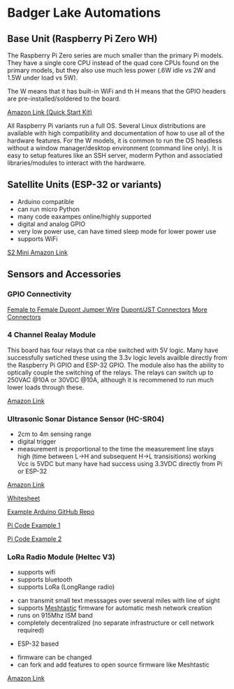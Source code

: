 # Badger Lake Automations

## Base Unit (Raspberry Pi Zero WH)

The Raspberry Pi Zero series are much smaller than the primary Pi models.  They have a single core CPU instead of the quad core CPUs found on the primary models, but they also use much less power (.6W idle vs 2W and 1.5W under load vs 5W).

The W means that it has built-in WiFi and th H means that the GPIO headers are pre-installed/soldered to the board.

[Amazon Link (Quick Start Kit)](https://www.amazon.com/DIGISHUO-Pi-Zero-WH-Pre-Soldered/dp/B0BWT2CBJT/ref=sr_1_5?crid=S5PYY3JQYN4G&dib=eyJ2IjoiMSJ9.S0nv3nYiRnZdm96eKHJiJur6dxA5J56jNnwPHbBmTgXKkPSapg1_hbnlLp5vBv4xJD7z9xZ8kckhS-JtrVMPBqjLjmpvfID6l2riB9mvX0bueA516xo6aUd9lqXRRjyhGKQxV6SLstIoJ-2E8v5r5wQvW6G70GbiH9aIECj30lzn2hlc8H1qqFVY9dAZQxpCJvseljmBEqSs0n5JXx_7dzhV_0fpn5kJQh0WHGPZRx8.eWMGMCjBHtCLtTch76-iRXFhwaS_uEAFukx_gsdd5Vk&dib_tag=se&keywords=pi%2Bzero%2Bkit%2Bsoldered%2Bheaders&qid=1715572799&sprefix=pi%2Bzero%2Bkit%2Bsoldered%2Bheader%2Caps%2C150&sr=8-5&th=1)

All Raspberry Pi variants run a full OS.  Several Linux distributions are available with high compatibility and documentation of how to use all of the hardware features.  For the W models, it is common to run the OS headless without a window manager/desktop environment (command line only).  It is easy to setup features like an SSH server, moderm Python and associatied libraries/modules to interact with the hardwarre.

## Satellite Units (ESP-32 or variants)
* Arduino compatible
* can run micro Python
* many code eaxampes online/highly supported
* digital and analog GPIO
* very low power use, can have timed sleep mode for lower power use
* supports WiFi

[S2 Mini Amazon Link](https://www.amazon.com/Alinan-V1-0-0-ESP32-S2FN4R2-ESP32-S2-MicroPython/dp/B0B28LMBKD/ref=sr_1_5?crid=237B2STDTTLLZ&dib=eyJ2IjoiMSJ9.wz6SHWqGd5j0_MxPKEdv6uHtda7rZ3i7mktBPQ7h54qLeF0E27_D_9rOO-cgrF6OJEOXPelPm0ZctvwFF8hkPsGnKLuxBk_Hv3D6sk_c_k0ATDSEzytms_4wvuKWU-MZ7EW9yD8ITnW5BAbN4TG0xFpReAFt-uDGQD9g2UaTNg03TyDVBZiOfes24h89iQRJW_Sm3lYN9vo9cyZBC2KufxZAgr_ufbfHZwgm2zY5ZKiWR5qhBO3-VA0_PhjYFX4S_DZ9lDGWHQbfFGqZgY9BEfH20BZdI73N35rrzuDtefo.N7mRKb0NzWb7tqseQ_o8VBXwGb3ofr6DRMzh_WsYMMo&dib_tag=se&keywords=esp32&qid=1715924295&s=industrial&sprefix=esp32%2Cindustrial%2C134&sr=1-5&th=1)

## Sensors and Accessories

### GPIO Connectivity

[Female to Female Dupont Jumper Wire](https://www.amazon.com/Solderless-Multicolored-Electronic-Breadboard-Protoboard/dp/B09FP2QC95/ref=sr_1_9?crid=2OYJA2JVBCRDL&dib=eyJ2IjoiMSJ9.ZM40wq855MSOx2S-DNpAlsKk_dMAWIJw0rQw0JhGmLEevx8zkeyq0CJICMNSGzrCVlg_UpTWt7tOa52l-XGDcWWPTKCWtVR3saBGpuCu47KcfzNCSP2dbdtKJJLYwHlVMo9j4wfoejqqluzGBUToFRRTYuyXnu5AG0SnX4iD2qfGTzm0wI9BIzdMlgkKjVkFHp57jThNS7Ga_hSmAMYRLSXEwiSWKiOZpkmcMdGELHdowEKjqwtUCzPkbY6mmGIBNN5R6c_mgaqOnDCpVzNl6eGV5S3T_9EIVykVLD0zD8g.cLcqFrzvdek687HYaIb8sfKmfoTttMe_cekCsPuy4Ds&dib_tag=se&keywords=ELEGOO%2BMulticolored%2BDupont%2BWire%2Bfemale%2Bfemale&qid=1715574043&s=industrial&sprefix=elegoo%2Bmulticolored%2Bdupont%2Bwire%2Bfemale%2Bfemale%2Cindustrial%2C94&sr=1-9&th=1)
[Dupont/JST Connectors](https://www.amazon.com/Mesee-Connector-Assortment-Crimping-Connectors/dp/B09TPHY27V/ref=sr_1_63?crid=2Y7KY2E5ENN9Z&dib=eyJ2IjoiMSJ9.m90g_44b2aak96T9iOuSvkJVSQ2rDw7ZyJPGww-895j59urlVUfjKRMRtXVloyUTK81hpsY1rLQEnDnOsdrppIDFN1M4ZG47782uYaQsCu3aqaB1UyWQa8AMSWgwlEWePL4o4YKCRBZdNWH-c4ODM6hCOxVR33EFOfPprOOpwKTtXvMEWI8qcIQtIPpUZP7w.qbo2-GuG04VetMR4djpmW2NbuSvCkajQTEcFQzc_HDg&dib_tag=se&keywords=2+row+header+connectors&qid=1715573510&sprefix=2+row+header+connector%2Caps%2C154&sr=8-63)
[More Connectors](https://www.amazon.com/Mesee-Connector-Assortment-Crimping-Connectors/dp/B09TPHY27V/ref=sr_1_3?crid=249NVFPFC9ZQH&dib=eyJ2IjoiMSJ9.Ycw1IKcR0A0UWdxXhQT8n8WWg70Qxh2miaiLgbhXj4FjbvFi39aRgpaznsEIXmMYokseo8cgQTgu8zlL9dnonszuaKWD_uK3waET5prrz3BqvfW91S73psEsjUw8WKx2AsERzyofg8ZXoy_8QCRns8dNEyOR9QvYFxCbSrqT-EB_IAcePCRjn_nlX8YMEgobr6Ba2ssQ0m_Wf3tuz14J1m3_CDKdVQKSMcBk-A_heMA.JeZ1rl-Dzjw0mqo3wNH7i-DxKfR34FJJR6HspEYr4cY&dib_tag=se&keywords=dual+row+dupont+connectors&qid=1715574218&sprefix=dual+row+dupont+connectors%2Caps%2C187&sr=8-3)

### 4 Channel Realay Module

This board has four relays that ca nbe switched with 5V logic.  Many have successfully swtiched these using the 3.3v logic levels availble directly from the Raspberry Pi GPIO and ESP-32 GPIO.  The module also has the ability to optically couple the switching of the relays.  The relays can switch up to 250VAC @10A or 30VDC @10A, although it is recommened to run much lower loads through these.

[Amazon Link](https://www.amazon.com/ELEGOO-Channel-Optocoupler-Compatible-Raspberry/dp/B09ZQS2JRD?th=1)

### Ultrasonic Sonar Distance Sensor (HC-SR04)

* 2cm to 4m sensing range
* digital trigger
* measurement is proportional to the time the measurement line stays high (time between L->H and subsequent H->L transisitions)
working Vcc is 5VDC but many have had success using 3.3VDC directly from Pi or ESP-32

[Amazon Link](https://www.amazon.com/dp/B07L68X65N/ref=sspa_dk_detail_2?pd_rd_i=B07L68X65N&pd_rd_w=yJKf3&content-id=amzn1.sym.f734d1a2-0bf9-4a26-ad34-2e1b969a5a75&pf_rd_p=f734d1a2-0bf9-4a26-ad34-2e1b969a5a75&pf_rd_r=X1KBW7P8C627G3CQ08TT&pd_rd_wg=QiwV7&pd_rd_r=9e472271-3ac5-4ebc-936a-dec2f2c6e921&s=industrial&sp_csd=d2lkZ2V0TmFtZT1zcF9kZXRhaWw&th=1)

[Whitesheet](https://cdn.sparkfun.com/datasheets/Sensors/Proximity/HCSR04.pdf)

[Example Arduino GitHub Repo](https://github.com/sparkfun/HC-SR04_UltrasonicSensor)

[Pi Code Example 1](https://thepihut.com/blogs/raspberry-pi-tutorials/hc-sr04-ultrasonic-range-sensor-on-the-raspberry-pi)

[Pi Code Example 2](https://www.hackster.io/Shafin-Kothia/water-level-monitor-with-raspberry-pi-d509a2)

### LoRa Radio Module (Heltec V3)

* supports wifi
* supports bluetooth
* supports LoRa (LongRange radio)
- can transmit small text messsages over several miles with line of sight
- supports [Meshtastic](https://meshtastic.org/) firmware for automatic mesh network creation
- runs on 915Mhz ISM band
- completely decentralized (no separate infrastructure or cell network required)
* ESP-32 based
- firmware can be changed
- can fork and add features to open source firmware like Meshtastic

[Amazon Link](https://www.amazon.com/dp/B08629526P?psc=1&ref=ppx_yo2ov_dt_b_product_details)
